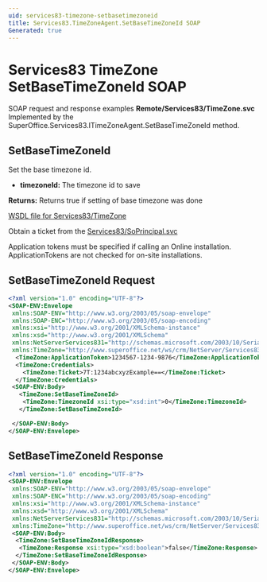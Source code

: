 ```yaml
---
uid: services83-timezone-setbasetimezoneid
title: Services83.TimeZoneAgent.SetBaseTimeZoneId SOAP
Generated: true
---
```


# Services83 TimeZone SetBaseTimeZoneId SOAP

SOAP request and response examples **Remote/Services83/TimeZone.svc**
Implemented by the <see cref="M:SuperOffice.Services83.ITimeZoneAgent.SetBaseTimeZoneId">SuperOffice.Services83.ITimeZoneAgent.SetBaseTimeZoneId</see> method.

## SetBaseTimeZoneId

Set the base timezone id.

* **timezoneId:** The timezone id to save

**Returns:** Returns true if setting of base timezone was done


[WSDL file for Services83/TimeZone](../Services83-TimeZone.md)

Obtain a ticket from the [Services83/SoPrincipal.svc](../SoPrincipal/SoPrincipal.md)

Application tokens must be specified if calling an Online installation. ApplicationTokens are not checked for on-site installations.

## SetBaseTimeZoneId Request

```xml
<?xml version="1.0" encoding="UTF-8"?>
<SOAP-ENV:Envelope
 xmlns:SOAP-ENV="http://www.w3.org/2003/05/soap-envelope"
 xmlns:SOAP-ENC="http://www.w3.org/2003/05/soap-encoding"
 xmlns:xsi="http://www.w3.org/2001/XMLSchema-instance"
 xmlns:xsd="http://www.w3.org/2001/XMLSchema"
 xmlns:NetServerServices831="http://schemas.microsoft.com/2003/10/Serialization/"
 xmlns:TimeZone="http://www.superoffice.net/ws/crm/NetServer/Services83">
  <TimeZone:ApplicationToken>1234567-1234-9876</TimeZone:ApplicationToken>
  <TimeZone:Credentials>
    <TimeZone:Ticket>7T:1234abcxyzExample==</TimeZone:Ticket>
  </TimeZone:Credentials>
 <SOAP-ENV:Body>
   <TimeZone:SetBaseTimeZoneId>
    <TimeZone:TimezoneId xsi:type="xsd:int">0</TimeZone:TimezoneId>
   </TimeZone:SetBaseTimeZoneId>

 </SOAP-ENV:Body>
</SOAP-ENV:Envelope>

```


## SetBaseTimeZoneId Response

```xml
<?xml version="1.0" encoding="UTF-8"?>
<SOAP-ENV:Envelope
 xmlns:SOAP-ENV="http://www.w3.org/2003/05/soap-envelope"
 xmlns:SOAP-ENC="http://www.w3.org/2003/05/soap-encoding"
 xmlns:xsi="http://www.w3.org/2001/XMLSchema-instance"
 xmlns:xsd="http://www.w3.org/2001/XMLSchema"
 xmlns:NetServerServices831="http://schemas.microsoft.com/2003/10/Serialization/"
 xmlns:TimeZone="http://www.superoffice.net/ws/crm/NetServer/Services83">
 <SOAP-ENV:Body>
  <TimeZone:SetBaseTimeZoneIdResponse>
   <TimeZone:Response xsi:type="xsd:boolean">false</TimeZone:Response>
  </TimeZone:SetBaseTimeZoneIdResponse>
 </SOAP-ENV:Body>
</SOAP-ENV:Envelope>

```


